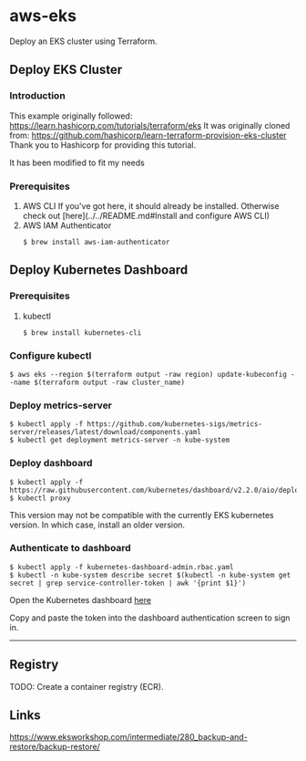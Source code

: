 # aws-eks

Deploy an EKS cluster using Terraform.

## Deploy EKS Cluster

### Introduction

This example originally followed: https://learn.hashicorp.com/tutorials/terraform/eks
It was originally cloned from: https://github.com/hashicorp/learn-terraform-provision-eks-cluster
Thank you to Hashicorp for providing this tutorial.

It has been modified to fit my needs

### Prerequisites

1. AWS CLI
   If you've got here, it should already be installed. Otherwise check out [here](../../README.md#Install and configure AWS CLI)
2. AWS IAM Authenticator
   ```shell
   $ brew install aws-iam-authenticator
   ```

## Deploy Kubernetes Dashboard

### Prerequisites

1. kubectl
   ```shell
   $ brew install kubernetes-cli
   ```

### Configure kubectl
```shell
$ aws eks --region $(terraform output -raw region) update-kubeconfig --name $(terraform output -raw cluster_name)
```

### Deploy metrics-server
```shell
$ kubectl apply -f https://github.com/kubernetes-sigs/metrics-server/releases/latest/download/components.yaml
$ kubectl get deployment metrics-server -n kube-system
```

### Deploy dashboard
```shell
$ kubectl apply -f https://raw.githubusercontent.com/kubernetes/dashboard/v2.2.0/aio/deploy/recommended.yaml
$ kubectl proxy
```
This version may not be compatible with the currently EKS kubernetes version. In which case, install an older version.

### Authenticate to dashboard
```shell
$ kubectl apply -f kubernetes-dashboard-admin.rbac.yaml
$ kubectl -n kube-system describe secret $(kubectl -n kube-system get secret | grep service-controller-token | awk '{print $1}')
```

Open the Kubernetes dashboard [here](http://127.0.0.1:8001/api/v1/namespaces/kubernetes-dashboard/services/https:kubernetes-dashboard:/proxy/)

Copy and paste the token into the dashboard authentication screen to sign in.


------

## Registry

TODO: Create a container registry (ECR).

## Links

https://www.eksworkshop.com/intermediate/280_backup-and-restore/backup-restore/